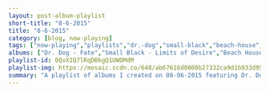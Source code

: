```yaml
---
layout: post-album-playlist
short-title: "8-6-2015"
title: "8-6-2015"
category: [blog, now-playing]
tags: ["now-playing","playlists","dr.-dog","small-black","beach-house","various-artists","the-maccabees","generationals","various-artists","hatebreed","various-artists","various-artists","bear-vs.-shark","titus-andronicus","throw-me-the-statue","various-artists","mac-demarco","car-seat-headrest","liquid-stranger","various-artists","langhorne-slim,-the-law","billy-bragg,-wilco","great-lake-swimmers"]
albums: ["Dr. Dog - Fate","Small Black - Limits of Desire","Beach House - Beach House","Various Artists - The Ultimate Bobby Darin","The Maccabees - Marks To Prove It","Generationals - Lucky Numbers EP","Various Artists - Run the Jewels 2","Hatebreed - For The Lions","Various Artists - Visions","Various Artists - Happy To You","Bear Vs. Shark - Right Now, You're in the Best of Hands","Titus Andronicus - The Most Lamentable Tragedy","Throw Me The Statue - Creaturesque","Various Artists - If You're Reading This It's Too Late","Mac DeMarco - Another One","Car Seat Headrest - Nervous Young Man","Liquid Stranger - Nomad Vol. 1","Various Artists - Professional Rapper","Langhorne Slim, The Law - The Spirit Moves (Deluxe Edition)","Billy Bragg, Wilco - Mermaid Avenue Vol. II","Great Lake Swimmers - A Forest of Arms"]
playlist-id: 0QvXIQ7lRqDBkgQ1UWDMdM
playlist-img: https://mosaic.scdn.co/640/ab67616d0000b27332ca9d1b933d95925e170c90ab67616d0000b27352543c8682e70016668ae613ab67616d0000b27372c5265c12fd8effdc006b75ab67616d0000b273f4d933675ac8f809344efad1
summary: "A playlist of albums I created on 08-06-2015 featuring Dr. Dog, Small Black, Beach House, Various Artists, The Maccabees, Generationals, Various Artists, Hatebreed, Various Artists, Various Artists, Bear Vs. Shark, Titus Andronicus, Throw Me The Statue, Various Artists, Mac DeMarco, Car Seat Headrest, Liquid Stranger, Various Artists, Langhorne Slim, The Law, Billy Bragg, Wilco, and Great Lake Swimmers"
---
```

